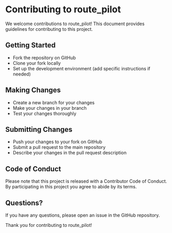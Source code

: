 # Contributing to route_pilot

We welcome contributions to route_pilot! This document provides guidelines for contributing to this project.

## Getting Started

- Fork the repository on GitHub
- Clone your fork locally
- Set up the development environment (add specific instructions if needed)

## Making Changes

- Create a new branch for your changes
- Make your changes in your branch
- Test your changes thoroughly

## Submitting Changes

- Push your changes to your fork on GitHub
- Submit a pull request to the main repository
- Describe your changes in the pull request description

## Code of Conduct

Please note that this project is released with a Contributor Code of Conduct. By participating in this project you agree to abide by its terms.

## Questions?

If you have any questions, please open an issue in the GitHub repository.

Thank you for contributing to route_pilot!
